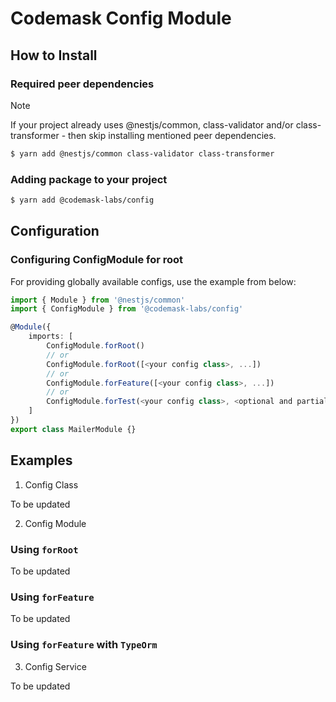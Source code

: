# Codemask Config Module

## How to Install

### Required peer dependencies

> [!NOTE]
> If your project already uses @nestjs/common, class-validator and/or class-transformer - then skip installing mentioned peer dependencies.

```bash
$ yarn add @nestjs/common class-validator class-transformer
```

### Adding package to your project
```bash
$ yarn add @codemask-labs/config
```

## Configuration

### Configuring ConfigModule for root

For providing globally available configs, use the example from below:

```typescript
import { Module } from '@nestjs/common'
import { ConfigModule } from '@codemask-labs/config'

@Module({
    imports: [
        ConfigModule.forRoot()
        // or
        ConfigModule.forRoot([<your config class>, ...])
        // or
        ConfigModule.forFeature([<your config class>, ...])
        // or
        ConfigModule.forTest(<your config class>, <optional and partial overrides>)
    ]
})
export class MailerModule {}
```

## Examples

1. Config Class

To be updated

2. Config Module

### Using `forRoot`

To be updated

### Using `forFeature`

To be updated

### Using `forFeature` with `TypeOrm`

3. Config Service

To be updated
